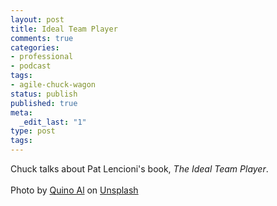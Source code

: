 ```yaml
---
layout: post
title: Ideal Team Player
comments: true
categories:
- professional
- podcast
tags:
- agile-chuck-wagon
status: publish
published: true
meta:
  _edit_last: "1"
type: post
tags:
---
```

<p>Chuck talks about Pat Lencioni's book,<em> The Ideal Team Player</em>.<br><br>Photo by <a href="https://unsplash.com/@quinoal?utm_source=unsplash&amp;utm_medium=referral&amp;utm_content=creditCopyText">Quino Al</a> on <a href="https://unsplash.com/s/photos/team-player?utm_source=unsplash&amp;utm_medium=referral&amp;utm_content=creditCopyText">Unsplash</a></p>